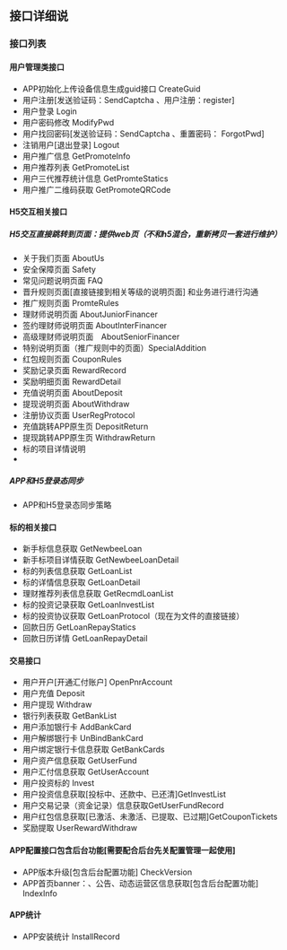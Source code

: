## 接口详细说

### 接口列表

#### 用户管理类接口

* APP初始化上传设备信息生成guid接口 CreateGuid
* 用户注册[发送验证码：SendCaptcha 、用户注册：register]
* 用户登录 Login
* 用户密码修改  ModifyPwd
* 用户找回密码[发送验证码：SendCaptcha 、重置密码： ForgotPwd]
* 注销用户[退出登录] Logout
* 用户推广信息 GetPromoteInfo
* 用户推荐列表 GetPromoteList
* 用户三代推荐统计信息 GetPromteStatics
* 用户推广二维码获取 GetPromoteQRCode

#### H5交互相关接口 
    
##### H5交互直接跳转到页面：提供web页（不和h5混合，重新拷贝一套进行维护）


* 关于我们页面 AboutUs 
* 安全保障页面 Safety
* 常见问题说明页面 FAQ
* 晋升规则页面[直接链接到相关等级的说明页面] 和业务进行进行沟通
* 推广规则页面 PromteRules
* 理财师说明页面 AboutJuniorFinancer
* 签约理财师说明页面 AboutInterFinancer 
* 高级理财师说明页面　AboutSeniorFinancer 
* 特别说明页面（推广规则中的页面）SpecialAddition
* 红包规则页面 CouponRules
* 奖励记录页面 RewardRecord
* 奖励明细页面 RewardDetail
* 充值说明页面 AboutDeposit
* 提现说明页面 AboutWithdraw
* 注册协议页面 UserRegProtocol
* 充值跳转APP原生页 DepositReturn
* 提现跳转APP原生页 WithdrawReturn
* 标的项目详情说明
* 

##### APP和H5登录态同步

* APP和H5登录态同步策略

#### 标的相关接口

* 新手标信息获取 GetNewbeeLoan
* 新手标项目详情获取  GetNewbeeLoanDetail
* 标的列表信息获取 GetLoanList
* 标的详情信息获取 GetLoanDetail
* 理财推荐列表信息获取 GetRecmdLoanList
* 标的投资记录获取 GetLoanInvestList
* 标的投资协议获取 GetLoanProtocol（现在为文件的直接链接）
* 回款日历 GetLoanRepayStatics
* 回款日历详情  GetLoanRepayDetail

#### 交易接口

* 用户开户[开通汇付账户] OpenPnrAccount
* 用户充值 Deposit
* 用户提现 Withdraw
* 银行列表获取 GetBankList
* 用户添加银行卡 AddBankCard
* 用户解绑银行卡 UnBindBankCard
* 用户绑定银行卡信息获取 GetBankCards
* 用户资产信息获取 GetUserFund
* 用户汇付信息获取 GetUserAccount
* 用户投资标的 Invest
* 用户投资信息获取[投标中、还款中、已还清]GetInvestList
* 用户交易记录（资金记录）信息获取GetUserFundRecord
* 用户红包信息获取[已激活、未激活、已提取、已过期]GetCouponTickets
* 奖励提取 UserRewardWithdraw

#### APP配置接口包含后台功能[需要配合后台先关配置管理一起使用]

* APP版本升级[包含后台配置功能] CheckVersion
* APP首页banner：、公告、动态运营区信息获取[包含后台配置功能] IndexInfo

#### APP统计
* APP安装统计 InstallRecord


